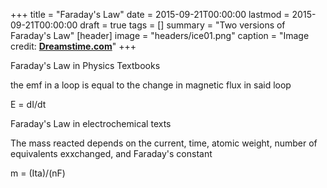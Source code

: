 +++
title = "Faraday's Law"
date = 2015-09-21T00:00:00
lastmod = 2015-09-21T00:00:00
draft = true
tags = []
summary = "Two versions of Faraday's Law"
[header]
image = "headers/ice01.png"
caption = "Image credit: [**Dreamstime.com**](https://www.dreamstime.com/royalty-free-stock-images-ice-patterns-image12176109)"
+++

Faraday's Law in Physics Textbooks

the emf in a loop is equal to the change in magnetic flux in said loop

E = dI/dt

Faraday's Law in electrochemical texts

The mass reacted depends on the current, time, atomic weight, number of equivalents exxchanged, and Faraday's constant

m = (Ita)/(nF)